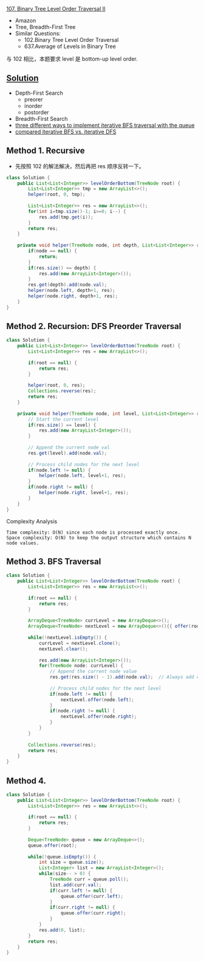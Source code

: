 [107. Binary Tree Level Order Traversal II](https://leetcode.com/problems/binary-tree-level-order-traversal-ii/)

* Amazon
* Tree, Breadth-First Tree
* Similar Questions:
    * 102.Binary Tree Level Order Traversal
    * 637.Average of Levels in Binary Tree
    

与 102 相比，本题要求 level 是 bottom-up level order.
    
## [Solution](https://leetcode.com/problems/binary-tree-level-order-traversal-ii/solution/)
* Depth-First Search
    * preorer
    * inorder
    * postorder
* Breadth-First Search
* [three different ways to implement iterative BFS traversal with the queue](https://leetcode.com/problems/binary-tree-right-side-view/solution/https://leetcode.com/problems/binary-tree-right-side-view/solution/)
* [compared iterative BFS vs. iterative DFS](https://leetcode.com/problems/deepest-leaves-sum/solution/)


## Method 1. Recursive 
* 先按照 102 的解法解决，然后再把 res 顺序反转一下。
```java
class Solution {
    public List<List<Integer>> levelOrderBottom(TreeNode root) {
        List<List<Integer>> tmp = new ArrayList<>();
        helper(root, 0, tmp);
        
        List<List<Integer>> res = new ArrayList<>();
        for(int i=tmp.size()-1; i>=0; i--) {
            res.add(tmp.get(i));
        }
        return res;
    }
    
    private void helper(TreeNode node, int depth, List<List<Integer>> res) {
        if(node == null) {
            return;
        }
        if(res.size() <= depth) {
            res.add(new ArrayList<Integer>());
        }
        res.get(depth).add(node.val);
        helper(node.left, depth+1, res);
        helper(node.right, depth+1, res);
    }
}
```


## Method 2. Recursion: DFS Preorder Traversal
```java 
class Solution {
    public List<List<Integer>> levelOrderBottom(TreeNode root) {
        List<List<Integer>> res = new ArrayList<>();
        
        if(root == null) {
            return res;
        }
        
        helper(root, 0, res);
        Collections.reverse(res);
        return res;
    }
    
    private void helper(TreeNode node, int level, List<List<Integer>> res) {
        // Start the current level
        if(res.size() == level) {
            res.add(new ArrayList<Integer>());
        }
        
        // Append the current node val
        res.get(level).add(node.val);
        
        // Process child nodes for the next level
        if(node.left != null) {
            helper(node.left, level+1, res);
        }
        if(node.right != null) {
            helper(node.right, level+1, res);
        }
    }
}
```
Complexity Analysis

    Time complexity: O(N) since each node is processed exactly once.
    Space complexity: O(N) to keep the output structure which contains N node values. 


## Method 3. BFS Traversal
```java 
class Solution {
    public List<List<Integer>> levelOrderBottom(TreeNode root) {
        List<List<Integer>> res = new ArrayList<>();
        
        if(root == null) {
            return res;
        }
        
        ArrayDeque<TreeNode> currLevel = new ArrayDeque<>();
        ArrayDeque<TreeNode> nextLevel = new ArrayDeque<>(){{ offer(root); }};
        
        while(!nextLevel.isEmpty()) {
            currLevel = nextLevel.clone();
            nextLevel.clear();
            
            res.add(new ArrayList<Integer>());
            for(TreeNode node: currLevel) {
                // Append the current node value
                res.get(res.size() - 1).add(node.val);  // Always add currLevel to the last array of res
                
                // Process child nodes for the next level
                if(node.left != null) {
                    nextLevel.offer(node.left);
                }
                if(node.right != null) {
                    nextLevel.offer(node.right);
                }
            }
        }
        
        Collections.reverse(res);
        return res;
    }
}
```


## Method 4.
```java 
class Solution {
    public List<List<Integer>> levelOrderBottom(TreeNode root) {
        List<List<Integer>> res = new ArrayList<>();
        
        if(root == null) {
            return res;
        }
        
        Deque<TreeNode> queue = new ArrayDeque<>();
        queue.offer(root);
        
        while(!queue.isEmpty()) {
            int size = queue.size();
            List<Integer> list = new ArrayList<Integer>();
            while(size-- > 0) {
                TreeNode curr = queue.poll();
                list.add(curr.val);
                if(curr.left != null) {
                    queue.offer(curr.left);
                }
                if(curr.right != null) {
                    queue.offer(curr.right);
                }
            }
            res.add(0, list);
        }
        return res;
    }
}
```

